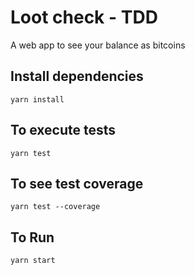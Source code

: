 # Loot check - TDD

A web app to see your balance as bitcoins

## Install dependencies
`yarn install`

## To execute tests
`yarn test`

## To see test coverage
`yarn test --coverage`

## To Run
`yarn start`
